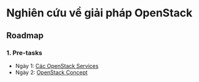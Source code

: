 # Nghiên cứu về giải pháp OpenStack

## Roadmap

### 1. Pre-tasks

* Ngày 1: [Các OpenStack Services](./pre-tasks/openstack-services/README.md)
* Ngày 2: [OpenStack Concept](./pre-tasks/openstack-concept/README.md)